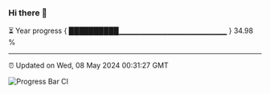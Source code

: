 ### Hi there 👋

⏳ Year progress { ██████████▁▁▁▁▁▁▁▁▁▁▁▁▁▁▁▁▁▁▁▁ } 34.98 %

---

⏰ Updated on Wed, 08 May 2024 00:31:27 GMT

![Progress Bar CI](https://github.com/Shyam-Makwana/GitHub-Actions-Demo/workflows/Progress%20Bar%20CI/badge.svg)
